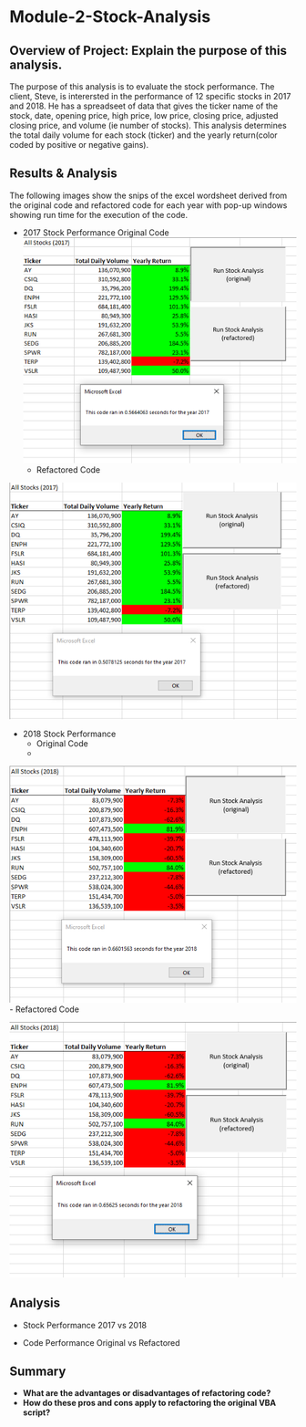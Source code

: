# Module-2-Stock-Analysis

## Overview of Project: Explain the purpose of this analysis.
   The purpose of this analysis is to evaluate the stock performance. The client, Steve, is interersted in the performance of 12 specific stocks in 2017 and 2018. He has a    spreadseet of data that gives the ticker name of the stock, date, opening price, high price, low price, closing price, adjusted closing price, and volume (ie number of stocks). This analysis determines the total daily volume for each stock (ticker) and the yearly return(color coded by positive or negative gains).      

## Results & Analysis 
  The following images show the snips of the excel wordsheet derived from the original code and refactored code for each year with pop-up windows showing run time for the execution of the code.
  
  - 2017 Stock Performance
    Original Code
![Original Code](https://github.com/nsmeltz/Module-2-Stock-Analysis/blob/16553dd62d3dbc7f707c5c20db96313ee8f33b55/Resources/2017_original.png)
    - Refactored Code
    
![alt text](https://github.com/nsmeltz/Module-2-Stock-Analysis/blob/e4ebac96b39ec2300f349af462cf71b2827291f3/Resources/2017_refactored.png)
 
  - 2018 Stock Performance
    - Original Code
    - 
![alt text](https://github.com/nsmeltz/Module-2-Stock-Analysis/blob/e4ebac96b39ec2300f349af462cf71b2827291f3/Resources/2018_original.png)  
    - Refactored Code
    
![alt text](https://github.com/nsmeltz/Module-2-Stock-Analysis/blob/e4ebac96b39ec2300f349af462cf71b2827291f3/Resources/2018_refactored.png)

## Analysis
  - Stock Performance 2017 vs 2018
      
  - Code Performance Original vs Refactored

## Summary 
  - **What are the advantages or disadvantages of refactoring code?**
  - **How do these pros and cons apply to refactoring the original VBA script?**

